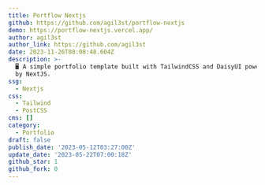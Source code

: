 ```yaml
---
title: Portflow Nextjs
github: https://github.com/agil3st/portflow-nextjs
demo: https://portflow-nextjs.vercel.app/
author: agil3st
author_link: https://github.com/agil3st
date: 2023-11-26T08:08:48.604Z
description: >-
  🖥 A simple portfolio template built with TailwindCSS and DaisyUI powered up
  by NextJS.
ssg:
  - Nextjs
css:
  - Tailwind
  - PostCSS
cms: []
category:
  - Portfolio
draft: false
publish_date: '2023-05-12T03:27:00Z'
update_date: '2023-05-22T07:00:18Z'
github_star: 1
github_fork: 0
---
```

